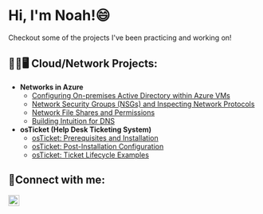 <h1>Hi, I'm Noah!<a href="https://www.linkedin.com/in/noah-butler2/"></a>😄</h1>

Checkout some of the projects I've been practicing and working on!

<h2>👨‍💻🖥️ Cloud/Network Projects:</h2>

- <b>Networks in Azure</b>
  - [Configuring On-premises Active Directory within Azure VMs](https://github.com/noahbutler2/Configuring-On-premises-Active-Directory-within-Azure-VMs)
  - [Network Security Groups (NSGs) and Inspecting Network Protocols](https://github.com/noahbutler2/Network-Security-Groups-NSGs-and-Inspecting-Network-Protocols)
  - [Network File Shares and Permissions](https://github.com/noahbutler2/Network-File-Shares-and-Permissions)
  - [Building Intuition for DNS](https://github.com/noahbutler2/Building-Intuition-for-DNS)
- <b>osTicket (Help Desk Ticketing System)</b>
  - [osTicket: Prerequisites and Installation](https://github.com/noahbutler2/osTicket-Prerequisites-and-Installation)
  - [osTicket: Post-Installation Configuration](https://github.com/noahbutler2/osTicket-Post-Installation-Configuration)
  - [osTicket: Ticket Lifecycle Examples](https://github.com/noahbutler2/osTicket-Ticket-Lifecycle-Examples)

<h2>🤳Connect with me:</h2>


[<img align="left" alt="Noah | LinkedIn" width="22px" src="https://cdn.jsdelivr.net/npm/simple-icons@v3/icons/linkedin.svg" />][linkedin]


[linkedin]: https://www.linkedin.com/in/noah-butler2/
